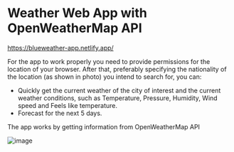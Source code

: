 # Weather Web App with OpenWeatherMap API

https://blueweather-app.netlify.app/

For the app to work properly you need to provide permissions for the location of your browser.
After that, preferably specifying the nationality of the location (as shown in photo) you intend to search for, you can:
- Quickly get the current weather of the city of interest and the current weather conditions, such as Temperature, Pressure, Humidity, Wind speed and Feels like temperature.
- Forecast for the next 5 days.

The app works by getting information from OpenWeatherMap API

![image](https://user-images.githubusercontent.com/101013229/192996564-1b63bdc3-d9c7-4bfb-acbc-041deb4e7560.png)
